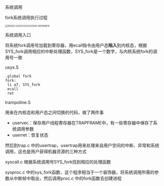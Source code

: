 系统调用

fork系统调用执行过程

<img src="D:\_temp\网络图片\853921-20201231231343930-160569876.png" alt="853921-20201231231343930-160569876" style="zoom: 50%;" />

系统调用入口

将系统fork调用号加载到寄存器，用ecall指令由用户态**陷入**到内核态，根据SYS_fork调用相应的中断处理函数，SYS_fork是一个数字，与内核系统fork的调用号一致

usys.S

```
.global fork
fork:
 li a7, SYS_fork
 ecall
 ret
```

trampoline.S

用来在内核态和用户态之间切换的代码，做了两件事

- uservec：保存用户线程寄存器在TRAPFRAME中，有一些寄存器中保存了系统调用参数
- userret：恢复状态

然后到trap.c  中的usertrap，usertrap用来处理来自用户空间的中断、异常和系统调用，这也是用户获得机器资源的三种方式

syscall.c 根据系统调用号SYS_fork找到相应的处理函数

sysproc.c 中的sys_fork函数，这个程序相当于一个装饰器，将系统调用所需的参数从中断帧中取出，然后调用proc.c 中的fork函数去创建进程